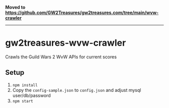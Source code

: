 **Moved to https://github.com/GW2Treasures/gw2treasures.com/tree/main/wvw-crawler**

---

# gw2treasures-wvw-crawler

Crawls the Guild Wars 2 WvW APIs for current scores

## Setup

1. `npm install`
2. Copy the `config-sample.json` to `config.json` and adjust mysql user/db/password
3. `npm start`  
